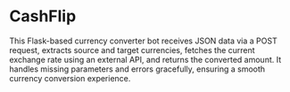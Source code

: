 # CashFlip
This Flask-based currency converter bot receives JSON data via a POST request, extracts source and target currencies, fetches the current exchange rate using an external API, and returns the converted amount. It handles missing parameters and errors gracefully, ensuring a smooth currency conversion experience.
